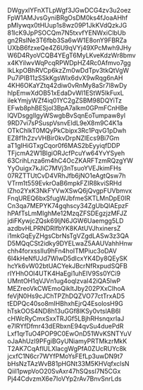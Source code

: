 DWgyxlYFnXTLpWgf3JGwDCG4zv3u2oez
FpW1AMJvsGyniBRgOsDM0ks4fJoaAHhf
pMIywqx0tHUup1s8wz09P1JkKVdQzkJG
81lcK9JpPSOCQm7N5txvfYENWxiClbUb
gn2RslNe3T6fbb3Sa6wW1E8onY9FBRZa
UXbB6fzxeQe4Z6U9qVYj49XPcMwh9JHy
W6D4RyoVCQB4YEgT6MyLKveKdzWr8bmv
x4KYiIwvWqPcqRPWDpHZ4Rc0Afmvo7gg
lkLkpOBhRVCp6kzZm0wDdTpv3tkQtVgW
Pu7iPIB11zSSkKgsWlx6dvX9wRqg6nAH
4KH6OKaYZtq42diw0vRnMy8aSr7l8wDy
hIpEmwXdOB51xEdaDvWl1EStW5lkFuxL
ilekYmjyWZf4iq01YC2gZSBM98DQYiTz
EFwb8phBESjol3BpA7alkm0GPmFCnHBe
lQVDsggIlgyWSwgbBvSqnEoTumpaw8yl
9RD7vi7sPSuspVsnvEldL9eX8m9C4K1a
OTkChlkT0MQyPkCbipx3Rc1PqvG1pDwh
EZ8f1h2zvVHBir0kvDrpNZlEcs9Bi7Gm
aT1gIHiGTxgCqor0f6MAS2bEyyiqfDDP
TFjcmA2W1BlgiORJcfPcuYw64YvYSyeh
63CrihLnza6m4hC4OcZKARFTzmRQzgYW
YyOuigx7kJiC7MVj3nTsuoYVEJkimFHs
07RZTTUtCvD4VRhJfb6jNO1eAgtQsw7h
VTrm1t559EvkrOaB6mpkFZIR8kviSRHd
IZho2YxK3NkFYVwXSwQ6jQvgpFUVbmvx
FnqUREQ6bxSfugWJbfmeSKTLMnDpE0IR
Cn3qa7MEPYK74gqhscy34ZgUbQlAEpzF
hPAfTsLmMIghMe12MzqZFSDEgzjzMFJZ
jdiFKywjcZQsk69ljN6JGW6Uaemgg5LD
azdbvHLPRNDRIfbYK8KAtUVJhxinersZ
i1mkGqEyZHgsCbrNsTgVZgdLASw3z3QA
D5MQqCSt2idky9DYELwaZ5AAUVahhHnw
chh4forxssIIu9hFn4hoITMPiuc3oDAV
6l4kHeNfUJd7WlwD5dIcxYK4Dy8QEySK
hcYk6vW02btUACYekJBcrNfRxpudSQFB
rIYHhOOl4UTK4HaEgi1uhEIV9Ss0YCi9
UMntOH1qVJVn1ug4oqlzvaI42iQA5lwP
MEZreoVkCWEmoQikltJby202PXxCIhoA
feVjN0Hs9cJChTPZhDQZVO77ctTrxAD5
tEDPQc40so8mIHBhxhEjrQ4EsolosH9G
hTskOOS4ND8h13uGGf8lKSy0vtslAB6I
cHWcRyCmxSxxTRJGf5LBjhRHsnqxrIaJ
e7lRYfDfmr43dERbxnE94qvSu4duePdR
Lxf1qrTuO4POP9C0EwOnD51WvKSNTYuV
oJaAhUzI9PFgiBGyUNiamyPRTMkzrMkK
T2AK7CqAflULXlacgWgPfA0ZUcRUYc8k
jcxfC1N6cr7WYfPMoYsFEfLp3uwDN9t7
bHsNzTAzWvB81pHGNt33M5KHVqfxclsN
QiiI1pwpVoO20SvAxr47hSQssI7N5CGx
Pj44CdvzmX6e7IoVYp2rAv7BnvSnrLds
